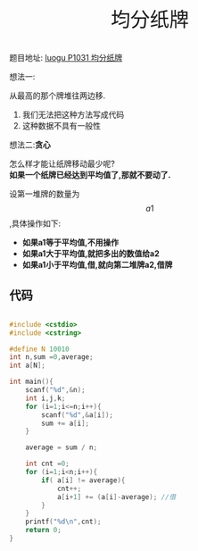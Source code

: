 <p style="text-align: center;font-size:35px">均分纸牌</p>

题目地址: [luogu P1031 均分纸牌](https://www.luogu.org/problemnew/show/P1031)




想法一:

从最高的那个牌堆往两边移.

 1. 我们无法把这种方法写成代码
 2. 这种数据不具有一般性


想法二:**贪心**

怎么样才能让纸牌移动最少呢?  
**如果一个纸牌已经达到平均值了,那就不要动了.**

设第一堆牌的数量为$$a1$$,具体操作如下:

 - **如果a1等于平均值,不用操作**
 - **如果a1大于平均值,就把多出的数值给a2**
 - **如果a1小于平均值,借,就向第二堆牌a2,借牌**


## 代码
```c

#include <cstdio>
#include <cstring>

#define N 10010
int n,sum =0,average;
int a[N];

int main(){
    scanf("%d",&n);
    int i,j,k;
    for (i=1;i<=n;i++){
        scanf("%d",&a[i]);
        sum += a[i];
    }

    average = sum / n;

    int cnt =0;
    for (i=1;i<n;i++){
        if( a[i] != average){
            cnt++;
            a[i+1] += (a[i]-average); //借
        }
    }
    printf("%d\n",cnt);
    return 0;
}
```
